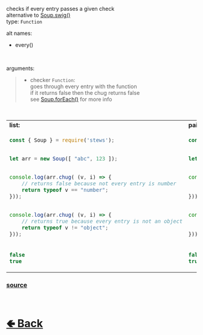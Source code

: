 checks if every entry passes a given check<br>
alternative to [Soup.swig()](https://github.com/shysolocup/stews/wiki/Soup.swig())<br>
type: `Function`

alt names:
- every()

<br>

arguments:
> - checker `Function`:<br>
> goes through every entry with the function<br>
> if it returns false then the chug returns false<br>
> see [Soup.forEach()](https://github.com/shysolocup/stews/wiki/Soup.forEach()) for more info

<br>

<table>
<tr>
<td> <b>list:</b> </td> <td> <b>pair:</b> </td>
</tr>
<tr>
<td>

```js
const { Soup } = require('stews');


let arr = new Soup([ "abc", 123 ]);


console.log(arr.chug( (v, i) => {
    // returns false because not every entry is number
    return typeof v == "number";
}));


console.log(arr.chug( (v, i) => {
    // returns true because every entry is not an object
    return typeof v != "object";
}));
```

</td>
<td>

```js
const { Soup } = require('stews');


let obj = new Soup({ key1: "abc", key2: 123 });


console.log(obj.chug( (k, v, i) => {
    // returns false because not every value is a number
    return typeof v == "number";
}));


console.log(obj.chug( (k, v, i) => {
    // returns true because every value is not an object
    return typeof v != "object";
}));
```

</td>
<tr>
<td>

```js
false
true
```

</td>
<td>

```js
false
true
```

</td>
</table>

### [source](https://github.com/shysolocup/stews/blob/main/src/Soup/functions/chug.js)

<br> <h1> [🢀 Back](https://github.com/shysolocup/stews/wiki/Soup-methods) </h1>